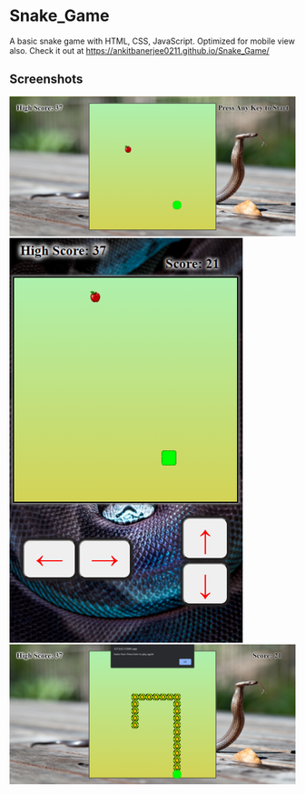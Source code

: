 # Snake_Game
 A basic snake game with HTML, CSS, JavaScript. Optimized for mobile view also.
 Check it out at https://ankitbanerjee0211.github.io/Snake_Game/

## Screenshots
<img src="img/desktop_view.png" alt="desktopView">
<img src="img/mobileView.png" alt="mobileView">
<img src="img/gameover.png" alt="gameover">